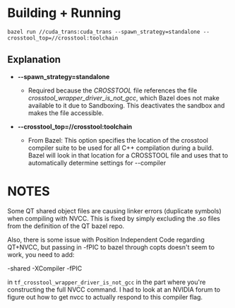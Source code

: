 
# Building + Running

```
bazel run //cuda_trans:cuda_trans --spawn_strategy=standalone --crosstool_top=//crosstool:toolchain
```

## Explanation

* **--spawn_strategy=standalone**
  * Required because the _CROSSTOOL_ file references the file _crosstool_wrapper_driver_is_not_gcc_, which Bazel does not make available to it due to Sandboxing. This deactivates the sandbox and makes the file accessible.

* **--crosstool_top=//crosstool:toolchain**
  * From Bazel: This option specifies the location of the crosstool compiler suite to be used for all C++ compilation during a build. Bazel will look in that location for a CROSSTOOL file and uses that to automatically determine settings for --compiler

# NOTES

Some QT shared object files are causing linker errors (duplicate symbols) when compiling with NVCC.
This is fixed by simply excluding the .so files from the definition of the QT bazel repo.

Also, there is some issue with Position Independent Code regarding QT+NVCC, but passing in -fPIC to bazel
through copts doesn't seem to work, you need to add:

-shared -XCompiler -fPIC

in `tf_crosstool_wrapper_driver_is_not_gcc` in the part where you're constructing the full NVCC command. I had
to look at an NVIDIA forum to figure out how to get nvcc to actually respond to this compiler flag.